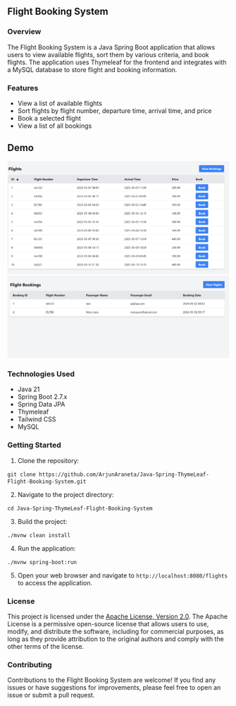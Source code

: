 ## Flight Booking System

### Overview
The Flight Booking System is a Java Spring Boot application that allows users to view available flights, sort them by various criteria, and book flights. The application uses Thymeleaf for the frontend and integrates with a MySQL database to store flight and booking information.

### Features
- View a list of available flights
- Sort flights by flight number, departure time, arrival time, and price
- Book a selected flight
- View a list of all bookings

## Demo
![](/images/flight1.PNG)
![](/images/flight2.PNG)

### Technologies Used
- Java 21
- Spring Boot 2.7.x
- Spring Data JPA
- Thymeleaf
- Tailwind CSS
- MySQL

### Getting Started
1. Clone the repository:
```
git clone https://github.com/ArjunAraneta/Java-Spring-ThymeLeaf-Flight-Booking-System.git
```
2. Navigate to the project directory:
```
cd Java-Spring-ThymeLeaf-Flight-Booking-System
```
3. Build the project:
```
./mvnw clean install
```
4. Run the application:
```
./mvnw spring-boot:run
```
5. Open your web browser and navigate to `http://localhost:8080/flights` to access the application.

### License
This project is licensed under the [Apache License, Version 2.0](LICENSE). The Apache License is a permissive open-source license that allows users to use, modify, and distribute the software, including for commercial purposes, as long as they provide attribution to the original authors and comply with the other terms of the license.

### Contributing
Contributions to the Flight Booking System are welcome! If you find any issues or have suggestions for improvements, please feel free to open an issue or submit a pull request.